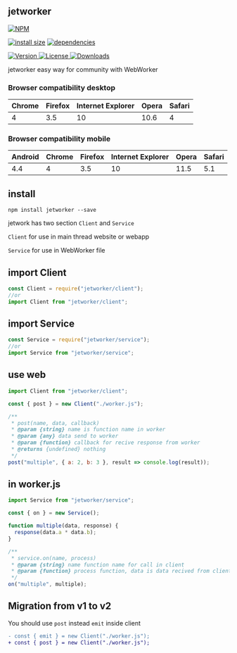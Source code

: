 ## jetworker

[![NPM](https://nodei.co/npm/jetworker.png)](https://nodei.co/npm/jetworker/)

[![install size](https://packagephobia.now.sh/badge?p=jetworker)](https://packagephobia.now.sh/result?p=jetworker) [![dependencies](https://david-dm.org/uxitten/jetworker.svg)](https://david-dm.org/uxitten/jetworker.svg)

<a href="https://www.npmjs.com/package/jetworker">
  <img src="https://img.shields.io/npm/v/jetworker.svg" alt="Version">
</a>

<a href="https://www.npmjs.com/package/jetworker">
  <img src="https://img.shields.io/npm/l/jetworker.svg" alt="License">
</a>

<a href="https://www.npmjs.com/package/jetworker">
  <img src="https://img.shields.io/npm/dm/jetworker.svg" alt="Downloads">
</a>

jetworker easy way for community with WebWorker

### Browser compatibility desktop

| Chrome | Firefox | Internet Explorer | Opera | Safari |
| ------ | ------- | ----------------- | ----- | ------ |
| 4      | 3.5     | 10                | 10.6  | 4      |

### Browser compatibility mobile

| Android | Chrome | Firefox | Internet Explorer | Opera | Safari |
| ------- | ------ | ------- | ----------------- | ----- | ------ |
| 4.4     | 4      | 3.5     | 10                | 11.5  | 5.1    |

## install

```npm
npm install jetworker --save
```

jetwork has two section `Client` and `Service`

`Client` for use in main thread website or webapp

`Service` for use in WebWorker file

## import Client

```javascript
const Client = require("jetworker/client");
//or
import Client from "jetworker/client";
```

## import Service

```javascript
const Service = require("jetworker/service");
//or
import Service from "jetworker/service";
```

## use web

```javascript
import Client from "jetworker/client";

const { post } = new Client("./worker.js");

/**
 * post(name, data, callback)
 * @param {string} name is function name in worker
 * @param {any} data send to worker
 * @param {function} callback for recive response from worker
 * @returns {undefined} nothing
 */
post("multiple", { a: 2, b: 3 }, result => console.log(result));
```

## in worker.js

```javascript
import Service from "jetworker/service";

const { on } = new Service();

function multiple(data, response) {
  response(data.a * data.b);
}

/**
 * service.on(name, process)
 * @param {string} name function name for call in client
 * @param {function} process function, data is data recived from client and post is function for send result to client
 */
on("multiple", multiple);
```

## Migration from v1 to v2

You should use `post` instead `emit` inside client

```diff
- const { emit } = new Client("./worker.js");
+ const { post } = new Client("./worker.js");
```
